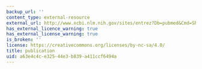 ```yaml
---
backup_url: ''
content_type: external-resource
external_url: http://www.ncbi.nlm.nih.gov/sites/entrez?Db=pubmed&Cmd=ShowDetailView&TermToSearch=17012216&ordinalpos=1&itool=EntrezSystem2.PEntrez.Pubmed.Pubmed_ResultsPanel.Pubmed_RVDocSum|
has_external_licence_warning: true
has_external_license_warning: true
is_broken: ''
license: https://creativecommons.org/licenses/by-nc-sa/4.0/
title: publication
uid: a63e4c4c-e325-44e3-b839-a411ccf6494a
---
```

